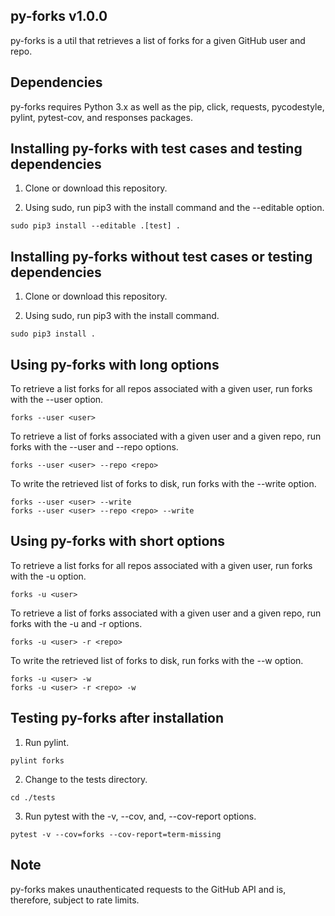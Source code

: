 ## py-forks v1.0.0

py-forks is a util that retrieves a list of forks for a given GitHub user and repo.


## Dependencies

py-forks requires Python 3.x as well as the pip, click, requests, pycodestyle, pylint, pytest-cov, and responses packages.


## Installing py-forks with test cases and testing dependencies

1. Clone or download this repository.

2. Using sudo, run pip3 with the install command and the --editable option.

```
sudo pip3 install --editable .[test] .
```


## Installing py-forks without test cases or testing dependencies

1. Clone or download this repository.

2. Using sudo, run pip3 with the install command.

```
sudo pip3 install .
```


## Using py-forks with long options

To retrieve a list forks for all repos associated with a given user, run forks with the --user option.

```
forks --user <user>
```

To retrieve a list of forks associated with a given user and a given repo, run forks with the --user and --repo options.

```
forks --user <user> --repo <repo>
```

To write the retrieved list of forks to disk, run forks with the --write option.

```
forks --user <user> --write
forks --user <user> --repo <repo> --write
```


## Using py-forks with short options

To retrieve a list forks for all repos associated with a given user, run forks with the -u option.

```
forks -u <user>
```

To retrieve a list of forks associated with a given user and a given repo, run forks with the -u and -r options.

```
forks -u <user> -r <repo>
```

To write the retrieved list of forks to disk, run forks with the --w option.

```
forks -u <user> -w
forks -u <user> -r <repo> -w
```


## Testing py-forks after installation

1. Run pylint.

```
pylint forks
```

2. Change to the tests directory.

```
cd ./tests
```

3. Run pytest with the -v, --cov, and, --cov-report options.

```
pytest -v --cov=forks --cov-report=term-missing
```


## Note

py-forks makes unauthenticated requests to the GitHub API and is, therefore, subject to rate limits.

